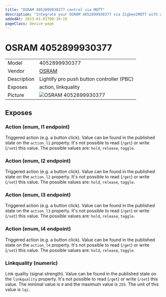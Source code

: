 ```yaml
---
title: "OSRAM 4052899930377 control via MQTT"
description: "Integrate your OSRAM 4052899930377 via Zigbee2MQTT with whatever smart home infrastructure you are using without the vendor's bridge or gateway."
addedAt: 2023-01-01T09:10:19
pageClass: device-page
---
```


<!-- !!!! -->
<!-- ATTENTION: This file is auto-generated through docgen! -->
<!-- You can only edit the "Notes"-Section between the two comment lines "Notes BEGIN" and "Notes END". -->
<!-- Do not use h1 or h2 heading within "## Notes"-Section. -->
<!-- !!!! -->

# OSRAM 4052899930377

|     |     |
|-----|-----|
| Model | 4052899930377  |
| Vendor  | [OSRAM](/supported-devices/#v=OSRAM)  |
| Description | Lightify pro push button controller (PBC) |
| Exposes | action, linkquality |
| Picture | ![OSRAM 4052899930377](https://www.zigbee2mqtt.io/images/devices/4052899930377.jpg) |


<!-- Notes BEGIN: You can edit here. Add "## Notes" headline if not already present. -->


<!-- Notes END: Do not edit below this line -->




## Exposes

### Action (enum, l1 endpoint)
Triggered action (e.g. a button click).
Value can be found in the published state on the `action_l1` property.
It's not possible to read (`/get`) or write (`/set`) this value.
The possible values are: `hold`, `release`, `toggle`.

### Action (enum, l2 endpoint)
Triggered action (e.g. a button click).
Value can be found in the published state on the `action_l2` property.
It's not possible to read (`/get`) or write (`/set`) this value.
The possible values are: `hold`, `release`, `toggle`.

### Action (enum, l3 endpoint)
Triggered action (e.g. a button click).
Value can be found in the published state on the `action_l3` property.
It's not possible to read (`/get`) or write (`/set`) this value.
The possible values are: `hold`, `release`, `toggle`.

### Action (enum, l4 endpoint)
Triggered action (e.g. a button click).
Value can be found in the published state on the `action_l4` property.
It's not possible to read (`/get`) or write (`/set`) this value.
The possible values are: `hold`, `release`, `toggle`.

### Linkquality (numeric)
Link quality (signal strength).
Value can be found in the published state on the `linkquality` property.
It's not possible to read (`/get`) or write (`/set`) this value.
The minimal value is `0` and the maximum value is `255`.
The unit of this value is `lqi`.

